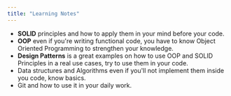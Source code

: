 ```yaml
---
title: "Learning Notes"
---
```


- **SOLID** principles and how to apply them in your mind before your code.
- **OOP** even if you're writing functional code, you have to know Object Oriented Programming to strengthen your knowledge.
- **Design Patterns** is a great examples on how to use OOP and SOLID Principles in a real use cases, try to use them in your code.
- Data structures and Algorithms even if you'll not implement them inside you code, know basics.
- Git and how to use it in your daily work.